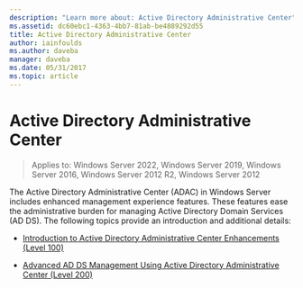 ```yaml
---
description: "Learn more about: Active Directory Administrative Center"
ms.assetid: dc60ebc1-4363-4bb7-81ab-be4889292d55
title: Active Directory Administrative Center
author: iainfoulds
ms.author: daveba
manager: daveba
ms.date: 05/31/2017
ms.topic: article
---
```


# Active Directory Administrative Center

>Applies to: Windows Server 2022, Windows Server 2019, Windows Server 2016, Windows Server 2012 R2, Windows Server 2012

The Active Directory Administrative Center (ADAC) in Windows Server includes enhanced management experience features. These features ease the administrative burden for managing Active Directory Domain Services (AD DS). The following topics provide an introduction and additional details:

-   [Introduction to Active Directory Administrative Center Enhancements &#40;Level 100&#41;](../../../ad-ds/get-started/adac/Introduction-to-Active-Directory-Administrative-Center-Enhancements--Level-100-.md)

-   [Advanced AD DS Management Using Active Directory Administrative Center &#40;Level 200&#41;](../../../ad-ds/get-started/adac/Advanced-AD-DS-Management-Using-Active-Directory-Administrative-Center--Level-200-.md)



